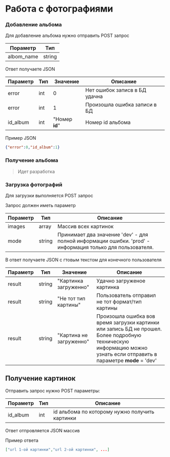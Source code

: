 # Работа с фотографиями
### Добавление альбома

Для добавление альбома нужно отправить POST запрос

|  Пораметр |  Тип |
| ------------ | ------------ |
| albom_name  | string  |

Ответ получаете JSON

| Параметр  | Тип  | Значение  | Описание|
| ------------ | ------------ | ------------ | ------------ |
|  error | int  |  0 |Нет ошибок записв в БД удачна |
|  error | int  |  1 |Произошла ошибка записи в БД |
|  id_album | int  |  "Номер **id**" | Номер id альбома |

Пример JSON

```json
{"error":0,"id_album":1}
```

### Получение альбома 

> Идет разработка

### Загрузка фотографий

Для загрузки выполняется POST запрос

Запрос должен иметь параметр

|  Пораметр |  Тип | Описание |
| ------------ | ------------ | ------------ |
| images | array  | Массив всех картинок|
| mode| string  | Принимает два значение 'dev' - для полной информации ошибки. 'prod' - информация только для пользователя.|

В ответ получаете JSON с гтовым текстом для конечного пользователя

| Параметр  | Тип  | Значение  | Описание|
| ------------ | ------------ | ------------ | ------------ |
|  result| string  |  "Картинка загруженно" | Удачно загруженое картинка |
|  result | string  |  "Не тот тип картины" | Пользователь отправил не тот формат/тип картины |
|  result | string  |  "Картина не загруженно" | Произошла ошибка вов время загрузки картинки или запись БД не прошел. Более подробную техническую информацию можно узнать если отправить в параметре **mode** = 'dev' |

## Получение картинок

Отправить запрос нужно POST параметры:

|  Пораметр |  Тип | Описание |
| ------------ | ------------ | ------------ |
| id_album | int  | id альбома по которому нужно получить картинки|

Ответ отпровляется JSON массив

Пример ответа
```json
["url 1-ой картинки","url 2-ой картинки", ...]
```
